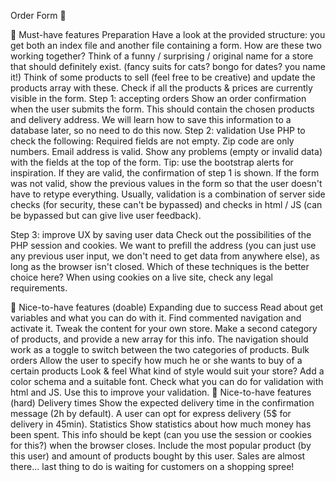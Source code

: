 Order Form 🛒
 

🌱 Must-have features
Preparation
Have a look at the provided structure: you get both an index file and another file containing a form. How are these two working together?
Think of a funny / surprising / original name for a store that should definitely exist. (fancy suits for cats? bongo for dates? you name it!)
Think of some products to sell (feel free to be creative) and update the products array with these.
Check if all the products & prices are currently visible in the form.
Step 1: accepting orders
Show an order confirmation when the user submits the form. This should contain the chosen products and delivery address.
We will learn how to save this information to a database later, so no need to do this now.
Step 2: validation
Use PHP to check the following:
Required fields are not empty.
Zip code are only numbers.
Email address is valid.
Show any problems (empty or invalid data) with the fields at the top of the form. Tip: use the bootstrap alerts for inspiration. If they are valid, the confirmation of step 1 is shown.
If the form was not valid, show the previous values in the form so that the user doesn't have to retype everything.
Usually, validation is a combination of server side checks (for security, these can't be bypassed) and checks in html / JS (can be bypassed but can give live user feedback).

Step 3: improve UX by saving user data
Check out the possibilities of the PHP session and cookies.
We want to prefill the address (you can just use any previous user input, we don't need to get data from anywhere else), as long as the browser isn't closed. Which of these techniques is the better choice here?
When using cookies on a live site, check any legal requirements.

🌼 Nice-to-have features (doable)
Expanding due to success
Read about get variables and what you can do with it.
Find commented navigation and activate it. Tweak the content for your own store.
Make a second category of products, and provide a new array for this info.
The navigation should work as a toggle to switch between the two categories of products.
Bulk orders
Allow the user to specify how much he or she wants to buy of a certain products
Look & feel
What kind of style would suit your store? Add a color schema and a suitable font.
Check what you can do for validation with html and JS. Use this to improve your validation.
🌳 Nice-to-have features (hard)
Delivery times
Show the expected delivery time in the confirmation message (2h by default).
A user can opt for express delivery (5$ for delivery in 45min).
Statistics
Show statistics about how much money has been spent. This info should be kept (can you use the session or cookies for this?) when the browser closes.
Include the most popular product (by this user) and amount of products bought by this user.
Sales are almost there... last thing to do is waiting for customers on a shopping spree!